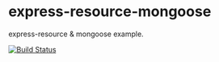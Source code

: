 express-resource-mongoose
==============================================================================

express-resource & mongoose example.

[![Build Status](https://travis-ci.org/bouzuya/express-resource-mongoose.svg)](https://travis-ci.org/bouzuya/express-resource-mongoose)


